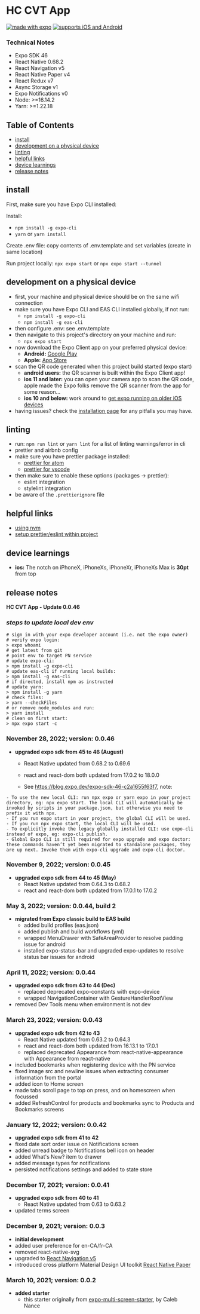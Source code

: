 # HC CVT App


[![made with expo](https://img.shields.io/badge/MADE%20WITH%20EXPO-000.svg?style=for-the-badge&logo=expo&labelColor=4630eb&logoWidth=20)](https://github.com/expo/expo) [![supports iOS and Android](https://img.shields.io/badge/Platforms-Native-4630EB.svg?style=for-the-badge&logo=EXPO&labelColor=000&logoColor=fff)](https://github.com/expo/expo)

### Technical Notes

- Expo SDK 46
- React Native 0.68.2
- React Navigation v5
- React Native Paper v4
- React Redux v7
- Async Storage v1
- Expo Notifications v0
- Node: >=16.14.2
- Yarn: >=1.22.18

## Table of Contents

- [install](#install)
- [development on a physical device](#development-on-a-physical-device)
- [linting](#linting)
- [helpful links](#helpful-links)
- [device learnings](#device-learnings)
- [release notes](#release-notes)

## install

First, make sure you have Expo CLI installed: 

Install: 

- `npm install -g expo-cli`
- `yarn` or `yarn install`

Create .env file: copy contents of .env.template and set variables (create in same location)

Run project locally: `npx expo start` or `npx expo start --tunnel`

## development on a physical device

- first, your machine and physical device should be on the same wifi connection
- make sure you have Expo CLI and EAS CLI installed globally, if not run:
  - `npm install -g expo-cli`
  - `npm install -g eas-cli`
- then configure .env: see .env.template
- then navigate to this project's directory on your machine and run:
  - `npx expo start`
- now download the Expo Client app on your preferred physical device:
  - **Android:** [Google Play](https://play.google.com/store/apps/details?id=host.exp.exponent)
  - **Apple:** [App Store](https://itunes.apple.com/us/app/expo-client/id982107779)
- scan the QR code generated when this project build started (expo start)
  - **android users:** the QR scanner is built within the Expo Client app!
  - **ios 11 and later:** you can open your camera app to scan the QR code, apple made the Expo folks remove the QR scanner from the app for some reason...
  - **ios 10 and below:** work around to [get expo running on older iOS devices](https://blog.calebnance.com/expo/getting-expo-to-work-on-older-iphones-with-no-qr-support.html)
- having issues? check the [installation page](https://docs.expo.dev/get-started/installation/) for any pitfalls you may have.

## linting

- run: `npm run lint` or `yarn lint` for a list of linting warnings/error in cli
- prettier and airbnb config
- make sure you have prettier package installed:
  - [prettier for atom](https://atom.io/packages/prettier-atom)
  - [prettier for vscode](https://marketplace.visualstudio.com/items?itemName=esbenp.prettier-vscode)
- then make sure to enable these options (packages → prettier):
  - eslint integration
  - stylelint integration
- be aware of the `.prettierignore` file

## helpful links

- [using nvm](https://davidwalsh.name/nvm)
- [setup prettier/eslint within project](https://blog.echobind.com/integrating-prettier-eslint-airbnb-style-guide-in-vscode-47f07b5d7d6a)

## device learnings

- **ios:** The notch on iPhoneX, iPhoneXs, iPhoneXr, iPhoneXs Max is **30pt** from top

## release notes

**HC CVT App - Update 0.0.46**

### _steps to update local dev env_
````
# sign in with your expo developer account (i.e. not the expo owner)
# verify expo login:
> expo whoami
# get latest from git
# point env to target PN service
# update expo-cli:
> npm install -g expo-cli
# update eas-cli if running local builds:
> npm install -g eas-cli
# if directed, install npm as instructed
# update yarn:
> npm install -g yarn
# check files:
> yarn --checkFiles
# or remove node_modules and run:
> yarn install
# clean on first start:
> npx expo start -c
````

### November 28, 2022; version: 0.0.46

- **upgraded expo sdk from 45 to 46 (August)**
  - React Native updated from 0.68.2 to 0.69.6
  - react and react-dom both updated from 17.0.2 to 18.0.0

  - See https://blog.expo.dev/expo-sdk-46-c2a1655f63f7, note:
````
- To use the new local CLI: run npx expo or yarn expo in your project directory, eg: npx expo start. The local CLI will automatically be invoked by scripts in your package.json, but otherwise you need to prefix it with npx.
- If you run expo start in your project, the global CLI will be used.
- If you run npx expo start, the local CLI will be used.
- To explicitly invoke the legacy globally installed CLI: use expo-cli instead of expo, eg: expo-cli publish.
- Global Expo CLI is still required for expo upgrade and expo doctor: these commands haven’t yet been migrated to standalone packages, they are up next. Invoke them with expo-cli upgrade and expo-cli doctor.
````

### November 9, 2022; version: 0.0.45

- **upgraded expo sdk from 44 to 45 (May)**
  - React Native updated from 0.64.3 to 0.68.2
  - react and react-dom both updated from 17.0.1 to 17.0.2

### May 3, 2022; version: 0.0.44, build 2

- **migrated from Expo classic build to EAS build**
  - added build profiles (eas.json)
  - added publish and build workflows (yml)
  - wrapped MenuDrawer with SafeAreaProvider to resolve padding issue for android
  - installed expo-status-bar and upgraded expo-updates to resolve status bar issues for android

### April 11, 2022; version: 0.0.44

- **upgraded expo sdk from 43 to 44 (Dec)**
  - replaced deprecated expo-constants with expo-device
  - wrapped NavigationContainer with GestureHandlerRootView
- removed Dev Tools menu when environment is not dev

### March 23, 2022; version: 0.0.43

- **upgraded expo sdk from 42 to 43**
  - React Native updated from 0.63.2 to 0.64.3
  - react and react-dom both updated from 16.13.1 to 17.0.1
  - replaced deprecated Appearance from react-native-appearance with Appearance from react-native
- included bookmarks when registering device with the PN service
- fixed image src and newline issues when extracting consumer information from the portal
- added icon to Home screen
- made tabs scroll page to top on press, and on homescreen when focussed
- added RefreshControl for products and bookmarks sync to Products and Bookmarks screens

### January 12, 2022; version: 0.0.42

- **upgraded expo sdk from 41 to 42**
- fixed date sort order issue on Notifications screen
- added unread badge to Notifications bell icon on header
- added What's New? item to drawer
- added message types for notifications
- persisted notifications settings and added to state store

### December 17, 2021; version: 0.0.41

- **upgraded expo sdk from 40 to 41**
  - React Native updated from 0.63 to 0.63.2
- updated terms screen

### December 9, 2021; version: 0.0.3

- **initial development**
- added user preference for en-CA/fr-CA
- removed react-native-svg
- upgraded to [React Navigation v5](https://reactnavigation.org/docs/upgrading-from-4.x/)
- introduced cross platform Material Design UI toolkit [React Native Paper](https://reactnativepaper.com/)

### March 10, 2021; version: 0.0.2

- **added starter**
  - this starter originally from [expo-multi-screen-starter](https://github.com/calebnance/expo-multi-screen-starter), by Caleb Nance
